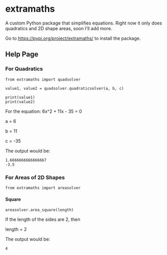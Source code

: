 # extramaths

A custom Python package that simplifies equations. Right now it only does quadratics and 2D shape areas, soon I'll add more.

Go to https://pypi.org/project/extramaths/ to install the package.


## Help Page


### For Quadratics

~~~
from extramaths import quadsolver

value1, value2 = quadsolver.quadraticsolver(a, b, c)

print(value1)
print(value2)
~~~

For the equation: 6x^2 + 11x - 35 = 0

a = 6

b = 11

c = -35

The output would be:
~~~
1.6666666666666667
-3.5
~~~

### For Areas of 2D Shapes

~~~
from extramaths import areasolver
~~~

#### Square

~~~
areasolver.area_square(length)
~~~
If the length of the sides are 2, then

length = 2

The output would be:
~~~
4
~~~
